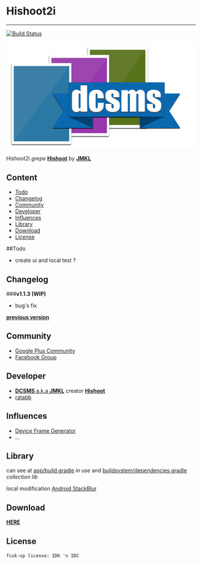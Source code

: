# Hishoot2i
-----

[![Build Status](https://travis-ci.org/ratabb/Hishoot2i.svg?branch=master)][travis]

![banner][banner]

Hishoot2i *grepe* [**Hishoot**][hishoot] by [**JMKL**][jmkl]

## Content
* [Todo](#todo)
* [Changelog](#changelog)
* [Community](#community)
* [Developer](#developer)
* [Influences](#influences)
* [Library](#library)
* [Download](#download)
* [License](#license)

##Todo

- create ui and local test ?

## Changelog
###**v1.1.3 (WIP)**

- bug's fix

[**previous version**][4]

## Community
- [Google Plus Community][gplus]
- [Facebook Group][fb]

## Developer
- [**DCSMS** a.k.a **JMKL**][fbjmkl] creator [**Hishoot**][hishoot]
- [ratabb][ratabb]

## Influences
- [Device Frame Generator][dfg]
- ...

## Library
can see at [app/build.gradle][9] *in use*
and [buildsystem/dependencies.gradle][10] *collection lib*

local modification [Android StackBlur][stackblur]

## Download
[**HERE**][release]

## License
    fcuk-op license: IDK 'n IDC

[banner]: app/src/main/res/drawable-nodpi/banner.png
[hishoot]: https://github.com/jmkl/Hishoot
[jmkl]: https://github.com/jmkl
[4]: CHANGELOG.md
[gplus]: https://plus.google.com/communities/115724885071998017281
[fb]: https://www.facebook.com/groups/hishoot.template/
[ratabb]: https://plus.google.com/+ratabilabagi
[dfg]: https://github.com/f2prateek/device-frame-generator
[9]: app/build.gradle
[10]: buildsystem/dependencies.gradle
[stackblur]: https://github.com/kikoso/android-stackblur
[fbjmkl]: http://www.facebook.com/jimikill666
[release]: https://github.com/ratabb/Hishoot2i/releases
[travis]: https://travis-ci.org/ratabb/Hishoot2i